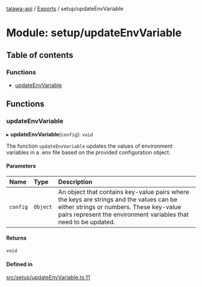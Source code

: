 [talawa-api](../README.md) / [Exports](../modules.md) / setup/updateEnvVariable

# Module: setup/updateEnvVariable

## Table of contents

### Functions

- [updateEnvVariable](setup_updateEnvVariable.md#updateenvvariable)

## Functions

### updateEnvVariable

▸ **updateEnvVariable**(`config`): `void`

The function `updateEnvVariable` updates the values of environment variables in a .env file based on the provided
configuration object.

#### Parameters

| Name | Type | Description |
| :------ | :------ | :------ |
| `config` | `Object` | An object that contains key-value pairs where the keys are strings and the values can be either strings or numbers. These key-value pairs represent the environment variables that need to be updated. |

#### Returns

`void`

#### Defined in

[src/setup/updateEnvVariable.ts:11](https://github.com/PalisadoesFoundation/talawa-api/blob/65069df/src/setup/updateEnvVariable.ts#L11)
